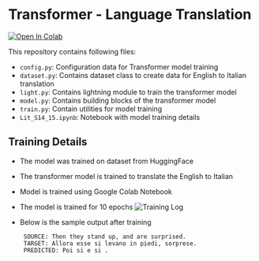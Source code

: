 # Transformer - Language Translation

<a target="_blank" href="https://colab.research.google.com/github/Shilpaj1994/ERA/blob/master/Session14_15/Lit_S14_15.ipynb">
  <img src="https://colab.research.google.com/assets/colab-badge.svg" alt="Open In Colab"/>
</a>

This repository contains following files:

- `config.py`: Configuration data for Transformer model training
- `dataset.py`: Contains dataset class to create data for English to Italian translation 
- `light.py`: Contains lightning module to train the transformer model
- `model.py`: Contains building blocks of the transformer model
- `train.py`: Contain utilities for model training
- `Lit_S14_15.ipynb`: Notebook with model training details






## Training Details

- The model was trained on dataset from HuggingFace

- The transformer model is trained to translate the English to Italian

- Model is trained using Google Colab Notebook

- The model is trained for 10 epochs
  ![Training Log](data/train_log.JPG)

- Below is the sample output after training

   ```commandline
    SOURCE: Then they stand up, and are surprised.
    TARGET: Allora esse si levano in piedi, sorprese.
    PREDICTED: Poi si e si .
   ```
